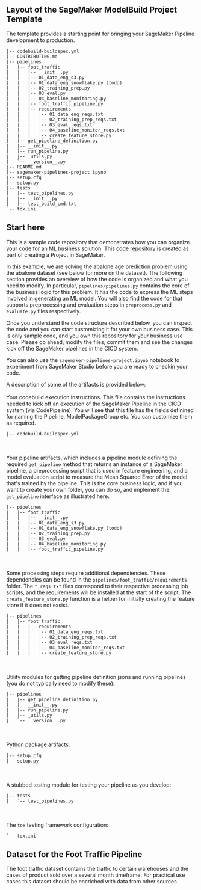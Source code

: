 ## Layout of the SageMaker ModelBuild Project Template

The template provides a starting point for bringing your SageMaker Pipeline development to production.

```
|-- codebuild-buildspec.yml
|-- CONTRIBUTING.md
|-- pipelines
|   |-- foot_traffic
|   |   |-- __init__.py
|   |   |-- 01_data_eng_s3.py 
|   |   |-- 01_data_eng_snowflake.py (todo)
|   |   |-- 02_training_prep.py
|   |   |-- 03_eval.py
|   |   |-- 04_baseline_monitoring.py
|   |   |-- foot_traffic_pipeline.py
|   |   |-- requirements
|   |   |   |-- 01_data_eng_reqs.txt
|   |   |   |-- 02_training_prep_reqs.txt
|   |   |   |-- 03_eval_reqs.txt
|   |   |   |-- 04_baseline_monitor_reqs.txt
|   |   |   |-- create_feature_store.py
|   |-- get_pipeline_definition.py
|   |-- __init__.py
|   |-- run_pipeline.py
|   |-- _utils.py
|   `-- __version__.py
|-- README.md
|-- sagemaker-pipelines-project.ipynb
|-- setup.cfg
|-- setup.py
|-- tests
|   |-- test_pipelines.py
|   |-- __init__.py
|   |-- test_build_cmd.txt
`-- tox.ini
```

## Start here
This is a sample code repository that demonstrates how you can organize your code for an ML business solution. This code repository is created as part of creating a Project in SageMaker. 

In this example, we are solving the abalone age prediction problem using the abalone dataset (see below for more on the dataset). The following section provides an overview of how the code is organized and what you need to modify. In particular, `pipelines/pipelines.py` contains the core of the business logic for this problem. It has the code to express the ML steps involved in generating an ML model. You will also find the code for that supports preprocessing and evaluation steps in `preprocess.py` and `evaluate.py` files respectively.

Once you understand the code structure described below, you can inspect the code and you can start customizing it for your own business case. This is only sample code, and you own this repository for your business use case. Please go ahead, modify the files, commit them and see the changes kick off the SageMaker pipelines in the CICD system.

You can also use the `sagemaker-pipelines-project.ipynb` notebook to experiment from SageMaker Studio before you are ready to checkin your code.

A description of some of the artifacts is provided below:
<br/><br/>
Your codebuild execution instructions. This file contains the instructions needed to kick off an execution of the SageMaker Pipeline in the CICD system (via CodePipeline). You will see that this file has the fields definined for naming the Pipeline, ModelPackageGroup etc. You can customize them as required.

```
|-- codebuild-buildspec.yml
```

<br/><br/>
Your pipeline artifacts, which includes a pipeline module defining the required `get_pipeline` method that returns an instance of a SageMaker pipeline, a preprocessing script that is used in feature engineering, and a model evaluation script to measure the Mean Squared Error of the model that's trained by the pipeline. This is the core business logic, and if you want to create your own folder, you can do so, and implement the `get_pipeline` interface as illustrated here.

```
|-- pipelines
|   |-- foot_traffic
|   |   |-- __init__.py
|   |   |-- 01_data_eng_s3.py 
|   |   |-- 01_data_eng_snowflake.py (todo)
|   |   |-- 02_training_prep.py
|   |   |-- 03_eval.py
|   |   |-- 04_baseline_monitoring.py
|   |   |-- foot_traffic_pipeline.py

```

<br/><br/>
Some processing steps require additional dependiencies. These dependencies can be found in the `pipelines/foot_traffic/requirements` folder. The `*_reqs.txt` files correspond to their respective processing job scripts, and the requirements will be installed at the start of the script. The `create_feature_store.py` function is a helper for initially creating the feature store if it does not exsist. 


```
|-- pipelines
|   |-- foot_traffic
|   |   |-- requirements
|   |   |   |-- 01_data_eng_reqs.txt
|   |   |   |-- 02_training_prep_reqs.txt
|   |   |   |-- 03_eval_reqs.txt
|   |   |   |-- 04_baseline_monitor_reqs.txt
|   |   |   |-- create_feature_store.py
```


<br/><br/>
Utility modules for getting pipeline definition jsons and running pipelines (you do not typically need to modify these):

```
|-- pipelines
|   |-- get_pipeline_definition.py
|   |-- __init__.py
|   |-- run_pipeline.py
|   |-- _utils.py
|   `-- __version__.py
```

<br/><br/>
Python package artifacts:
```
|-- setup.cfg
|-- setup.py
```
<br/><br/>
A stubbed testing module for testing your pipeline as you develop:
```
|-- tests
|   `-- test_pipelines.py
```
<br/><br/>
The `tox` testing framework configuration:
```
`-- tox.ini
```

## Dataset for the Foot Traffic Pipeline

The foot traffic dataset contains the traffic to certain warehouses and the cases of product sold over a several month timeframe. For practical use cases this dataset should be encriched with data from other sources. 